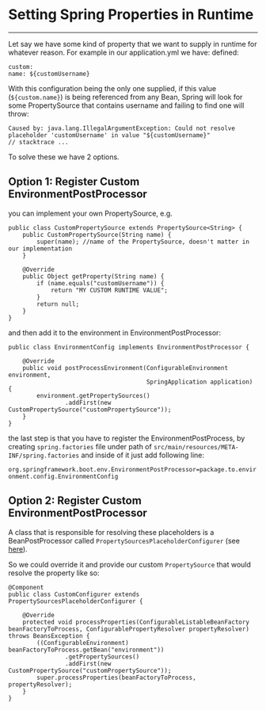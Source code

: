 # Setting Spring Properties in Runtime

---

Let say we have some kind of property that we want to supply in runtime for whatever reason. For example in our application.yml we have: defined:

```
custom:
name: ${customUsername}
```
With this configuration being the only one supplied, if this value (`${custom.name}`) is being 
referenced from any Bean, Spring will look for some PropertySource that contains username and 
failing to find one will throw:

```
Caused by: java.lang.IllegalArgumentException: Could not resolve placeholder 'customUsername' in value "${customUsername}"
// stacktrace ...
```

To solve these we have 2 options.

## Option 1: Register Custom EnvironmentPostProcessor

you can implement your own PropertySource, e.g.

```
public class CustomPropertySource extends PropertySource<String> {
    public CustomPropertySource(String name) {
        super(name); //name of the PropertySource, doesn't matter in our implementation
    }

    @Override
    public Object getProperty(String name) {
        if (name.equals("customUsername")) {
            return "MY CUSTOM RUNTIME VALUE";
        }
        return null;
    }
}
```

and then add it to the environment in EnvironmentPostProcessor:

```
public class EnvironmentConfig implements EnvironmentPostProcessor {

    @Override
    public void postProcessEnvironment(ConfigurableEnvironment environment,
                                       SpringApplication application) {
        environment.getPropertySources()
                .addFirst(new CustomPropertySource("customPropertySource"));
    }
}
```

the last step is that you have to register the EnvironmentPostProcess, by creating 
`spring.factories` file under path of `src/main/resources/META-INF/spring.factories` 
and inside of it just add following line:

`org.springframework.boot.env.EnvironmentPostProcessor=package.to.environment.config.EnvironmentConfig`

## Option 2: Register Custom EnvironmentPostProcessor

A class that is responsible for resolving these placeholders is a BeanPostProcessor called 
`PropertySourcesPlaceholderConfigurer` (see [here](https://docs.spring.io/spring-framework/docs/current/javadoc-api/org/springframework/context/support/PropertySourcesPlaceholderConfigurer.html)).

So we could override it and provide our custom `PropertySource` that would resolve the property like so:

```
@Component
public class CustomConfigurer extends PropertySourcesPlaceholderConfigurer {

    @Override
    protected void processProperties(ConfigurableListableBeanFactory beanFactoryToProcess, ConfigurablePropertyResolver propertyResolver) throws BeansException {
        ((ConfigurableEnvironment) beanFactoryToProcess.getBean("environment"))
                .getPropertySources()
                .addFirst(new CustomPropertySource("customPropertySource"));
        super.processProperties(beanFactoryToProcess, propertyResolver);
    }
}
```
